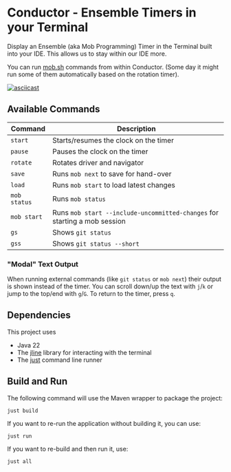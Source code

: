 # Conductor - Ensemble Timers in your Terminal

Display an Ensemble (aka Mob Programming) Timer in the Terminal built into your IDE.
This allows us to stay within our IDE more.

You can run [mob.sh](https://mob.sh) commands from within Conductor.
(Some day it might run some of them automatically based on the rotation timer).

[![asciicast](https://asciinema.org/a/osBaFnrpvGH13GADqdZxjvHwy.svg)](https://asciinema.org/a/osBaFnrpvGH13GADqdZxjvHwy)

## Available Commands

| Command      | Description                                                               |
|--------------|---------------------------------------------------------------------------|
| `start`      | Starts/resumes the clock on the timer                                     |
| `pause`      | Pauses the clock on the timer                                             |
| `rotate`     | Rotates driver and navigator                                              |
| `save`       | Runs `mob next` to save for hand-over                                     |
| `load`       | Runs `mob start` to load latest changes                                   |
| `mob status` | Runs `mob status`                                                         |
| `mob start`  | Runs `mob start --include-uncommitted-changes` for starting a mob session |
| `gs`         | Shows `git status`                                                        |
| `gss`        | Shows `git status --short`                                                |

### "Modal" Text Output

When running external commands (like `git status` or `mob next`) their output is shown instead of the
timer. You can scroll down/up the text with `j`/`k` or jump to the top/end with `g`/`G`.
To return to the timer, press `q`.

## Dependencies

This project uses

* Java 22
* The [jline](https://github.com/jline/jline3) library for interacting with the terminal
* The [just](https://github.com/casey/just) command line runner

## Build and Run

The following command will use the Maven wrapper to package the project:

```shell
just build
```

If you want to re-run the application without building it, you can use:

```shell
just run
```

If you want to re-build and then run it, use:

```shell
just all
```
